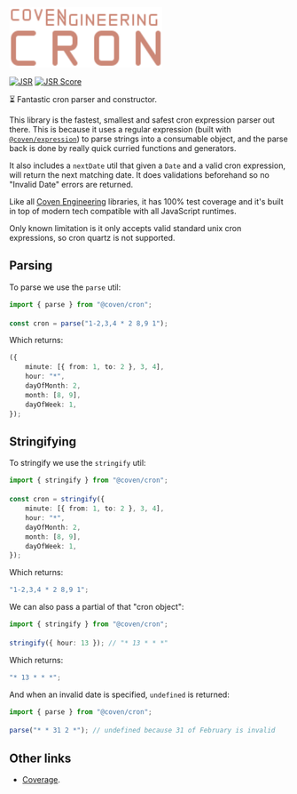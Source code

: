 <img alt="Coven Engineering Cron logo" src="https://raw.githubusercontent.com/covenengineering/libraries/main/@coven/cron/logo.svg" height="108" />

[![JSR](https://jsr.io/badges/@coven/cron)](https://coven.to/cron)
[![JSR Score](https://jsr.io/badges/@coven/cron/score)](https://coven.to/cron/score)

⏳ Fantastic cron parser and constructor.

This library is the fastest, smallest and safest cron expression parser out
there. This is because it uses a regular expression (built with
[`@coven/expression`](https://coven.to/expression)) to parse strings into a
consumable object, and the parse back is done by really quick curried functions
and generators.

It also includes a `nextDate` util that given a `Date` and a valid cron
expression, will return the next matching date. It does validations beforehand
so no "Invalid Date" errors are returned.

Like all [Coven Engineering](https://coven.engineering) libraries, it has 100%
test coverage and it's built in top of modern tech compatible with all
JavaScript runtimes.

Only known limitation is it only accepts valid standard unix cron expressions,
so cron quartz is not supported.

## Parsing

To parse we use the `parse` util:

```typescript
import { parse } from "@coven/cron";

const cron = parse("1-2,3,4 * 2 8,9 1");
```

Which returns:

```typescript
({
	minute: [{ from: 1, to: 2 }, 3, 4],
	hour: "*",
	dayOfMonth: 2,
	month: [8, 9],
	dayOfWeek: 1,
});
```

## Stringifying

To stringify we use the `stringify` util:

```typescript
import { stringify } from "@coven/cron";

const cron = stringify({
	minute: [{ from: 1, to: 2 }, 3, 4],
	hour: "*",
	dayOfMonth: 2,
	month: [8, 9],
	dayOfWeek: 1,
});
```

Which returns:

```typescript
"1-2,3,4 * 2 8,9 1";
```

We can also pass a partial of that "cron object":

```typescript
import { stringify } from "@coven/cron";

stringify({ hour: 13 }); // "* 13 * * *"
```

Which returns:

```typescript
"* 13 * * *";
```

And when an invalid date is specified, `undefined` is returned:

```typescript
import { parse } from "@coven/cron";

parse("* * 31 2 *"); // undefined because 31 of February is invalid
```

## Other links

- [Coverage](https://coveralls.io/github/covenengineering/libraries).
